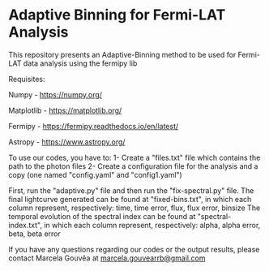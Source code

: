 # Adaptive Binning for Fermi-LAT Analysis

This repository presents an Adaptive-Binning method to be used for Fermi-LAT data analysis using the fermipy lib

Requisites:

Numpy - https://numpy.org/

Matplotlib - https://matplotlib.org/

Fermipy - https://fermipy.readthedocs.io/en/latest/

Astropy - https://www.astropy.org/

To use our codes, you have to:
1- Create a "files.txt" file which contains the path to the photon files
2- Create a configuration file for the analysis and a copy (one named "config.yaml" and "config1.yaml")

First, run the "adaptive.py" file and then run the "fix-spectral.py" file. 
The final lightcurve generated can be found at "fixed-bins.txt", in which each column represent, respectively: time, time error, flux, flux error, binsize
The temporal evolution of the spectral index can be found at "spectral-index.txt", in which each column represent, respectively: alpha, alpha error, beta, beta error

If you have any questions regarding our codes or the output results, please contact Marcela Gouvêa at marcela.gouvearrb@gmail.com
